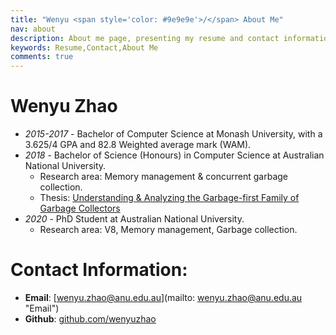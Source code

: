 ```yaml
---
title: "Wenyu <span style='color: #9e9e9e'>/</span> About Me"
nav: about
description: About me page, presenting my resume and contact information.
keywords: Resume,Contact,About Me
comments: true
---
```


# Wenyu Zhao

* *2015-2017* - Bachelor of Computer Science at Monash University, with a 3.625/4 GPA and 82.8 Weighted average mark (WAM).
* *2018* - Bachelor of Science (Honours) in Computer Science at Australian National University.
  * Research area: Memory management & concurrent garbage collection.
  * Thesis: [Understanding & Analyzing the Garbage-first Family of Garbage Collectors](https://wenyuzhao.me/Honours-Thesis//thesis.pdf)
* *2020* - PhD Student at Australian National University.
  * Research area: V8, Memory management, Garbage collection.

# Contact Information:

* **Email**: [wenyu.zhao@anu.edu.au](mailto: wenyu.zhao@anu.edu.au "Email")
* **Github**: [github.com/wenyuzhao](https://github.com/wenyuzhao "GitHub")
